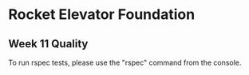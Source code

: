 # Rocket Elevator Foundation
## Week 11 Quality 
To run rspec tests, please use the "rspec" command from the console.